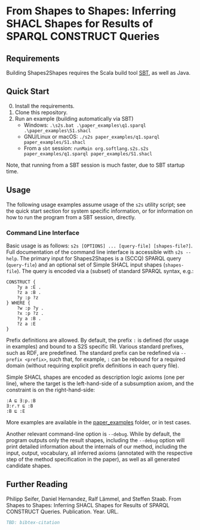 # From Shapes to Shapes: Inferring SHACL Shapes for Results of SPARQL CONSTRUCT Queries

## Requirements

Building Shapes2Shapes requires the Scala build tool [SBT](https://www.scala-sbt.org/), as well as Java.

## Quick Start

0. Install the requirements.
1. Clone this repository.
2. Run an example (building automatically via SBT)
    * Windows: `.\s2s.bat .\paper_examples\q1.sparql .\paper_examples\S1.shacl`
    * GNU/Linux or macOS: `./s2s paper_examples/q1.sparql paper_examples/S1.shacl`
    * From a `sbt` session: `runMain org.softlang.s2s.s2s paper_examples/q1.sparql paper_examples/S1.shacl`

Note, that running from a SBT session is much faster, due to SBT startup time.

## Usage

The following usage examples assume usage of the `s2s` utility script; see the quick start section for system specific information, or for information on how to run the program from a SBT session, directly.

### Command Line Interface

Basic usage is as follows: `s2s [OPTIONS] ... [query-file] [shapes-file?]`. Full documentation of the command line interface is accessible with `s2s --help`. The primary input for Shapes2Shapes is a (SCCQ) SPARQL query (`query-file`) and an optional set of Simple SHACL input shapes (`shapes-file`). The query is encoded via a (subset) of standard SPARQL syntax, e.g.:

```sparql
CONSTRUCT {
    ?y a :E .
    ?z a :B .
    ?y :p ?z
} WHERE {
    ?w :p ?y .
    ?x :p ?z .
    ?y a :B .
    ?z a :E
}
```

Prefix definitions are allowed. By default, the prefix `:` is defined (for usage in examples) and bound to a S2S specific IRI. Various standard prefixes, such as RDF, are predefined. The standard prefix can be redefined via `--prefix <prefix>`, such that, for example, `:` can be rebound for a required domain (without requiring explicit prefix definitions in each query file).

Simple SHACL shapes are encoded as description logic axioms (one per line), where the target is the left-hand-side of a subsumption axiom, and the constraint is on the right-hand-side:

```
:A ⊑ ∃:p.:B
∃:r.⊤ ⊑ :B
:B ⊑ :E
```

More examples are available in the [paper_examples](paper_examples/) folder, or in test cases.

Another relevant command-line option is `--debug`. While by default, the program outputs only the result shapes, including the `--debug` option will print detailed information about the internals of our method, including the input, output, vocabulary, all inferred axioms (annotated with the respective step of the method specification in the paper), as well as all generated candidate shapes.

## Further Reading

Philipp Seifer, Daniel Hernandez, Ralf Lämmel, and Steffen Staab. From Shapes to Shapes: Inferring SHACL Shapes for Results of SPARQL CONSTRUCT Queries. Publication. Year. URL.

```BibTeX
TBD: bibtex-citation
```
